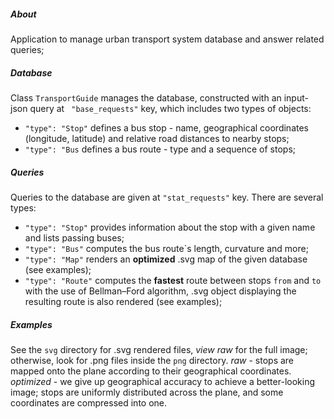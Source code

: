 ##### About

Application to manage urban transport system database and answer related queries;

##### Database

Class `TransportGuide` manages the database, constructed with an input-json query at `
"base_requests"` key, which includes two types of objects:
* `"type": "Stop"` defines a bus stop - name, geographical coordinates (longitude, latitude) and 
relative road distances to nearby stops;
* `"type": "Bus` defines a bus route - type and a sequence of stops;

##### Queries

Queries to the database are given at `"stat_requests"` key. There are several types:
* `"type": "Stop"` provides information about the stop with a given name and lists passing buses;
* `"type": "Bus"` computes the bus route`s length, curvature and more;
* `"type": "Map"` renders an **optimized** .svg map of the given database (see examples);
* `"type": "Route"` computes the **fastest** route between stops `from` and `to` with the use of Bellman–Ford algorithm,
.svg object displaying the resulting route is also rendered (see examples);

##### Examples
See the `svg` directory for .svg rendered files, _view raw_ for the full image; otherwise, look for .png files inside the `png` directory. _raw_ - stops are mapped onto the plane acсording to their geographical coordinates. _optimized_ - we give up geographical accuracy to achieve a better-looking image; stops are uniformly distributed across the plane, and some coordinates are compressed into one.

